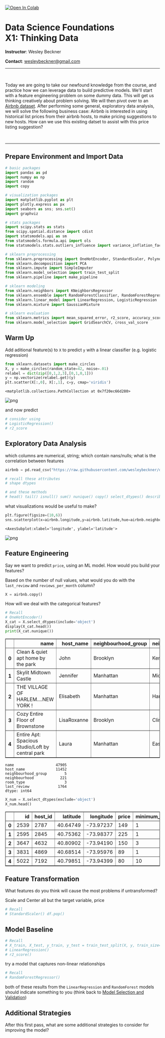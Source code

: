 <a href="https://colab.research.google.com/github/wesleybeckner/data_science_foundations/blob/main/notebooks/extras/X1_Thinking_Data.ipynb" target="_parent"><img src="https://colab.research.google.com/assets/colab-badge.svg" alt="Open In Colab"/></a>

# Data Science Foundations <br> X1: Thinking Data

**Instructor**: Wesley Beckner

**Contact**: wesleybeckner@gmail.com

---

<br>

Today we are going to take our newfound knowledge from the course, and practice how we can leverage data to build predictive models. We'll start with a feature engineering problem on some dummy data. This will get us thinking creatively about problem solving. We will then pivot over to an [Airbnb dataset](https://www.kaggle.com/dgomonov/new-york-city-airbnb-open-data/code). After performing some general, exploratory data analysis, we will solve the following business case: Airbnb is interested in using historical list prices from their airbnb hosts, to make pricing suggestions to new hosts. How can we use this existing datset to assist with this price listing suggestion?

<br>

---

## Prepare Environment and Import Data


```python
# basic packages
import pandas as pd
import numpy as np
import random
import copy

# visualization packages
import matplotlib.pyplot as plt
import plotly.express as px
import seaborn as sns; sns.set()
import graphviz 

# stats packages
import scipy.stats as stats
from scipy.spatial.distance import cdist
import statsmodels.api as sm
from statsmodels.formula.api import ols
from statsmodels.stats.outliers_influence import variance_inflation_factor

# sklearn preprocessing
from sklearn.preprocessing import OneHotEncoder, StandardScaler, PolynomialFeatures
from sklearn.decomposition import PCA
from sklearn.impute import SimpleImputer
from sklearn.model_selection import train_test_split
from sklearn.pipeline import make_pipeline

# sklearn modeling
from sklearn.neighbors import KNeighborsRegressor
from sklearn.ensemble import RandomForestClassifier, RandomForestRegressor, AdaBoostClassifier, GradientBoostingClassifier
from sklearn.linear_model import LinearRegression, LogisticRegression
from sklearn.mixture import GaussianMixture

# sklearn evaluation
from sklearn.metrics import mean_squared_error, r2_score, accuracy_score
from sklearn.model_selection import GridSearchCV, cross_val_score
```

## Warm Up

Add aditional feature(s) to `X` to predict `y` with a linear classifier (e.g. logistic regression)


```python
from sklearn.datasets import make_circles
X, y = make_circles(random_state=42, noise=.01)
relabel = dict(zip([0,1,2,3],[0,1,0,1]))
y = np.vectorize(relabel.get)(y)
plt.scatter(X[:,0], X[:,1], c=y, cmap='viridis')
```




    <matplotlib.collections.PathCollection at 0x7f20ec66d280>




    
![png](X1_Thinking_Data_files/X1_Thinking_Data_6_1.png)
    


and now predict


```python
# consider using
# LogisticRegression()
# r2_score
```

## Exploratory Data Analysis

which columns are numerical, string; which contain nans/nulls; what is the correlation between features


```python
airbnb = pd.read_csv("https://raw.githubusercontent.com/wesleybeckner/datasets/main/datasets/airbnb/AB_NYC_2019.csv")
```


```python
# recall these attributes
# shape dtypes

# and these methods
# head() tail() isnull() sum() nunique() copy() select_dtypes() describe() drop()
```

what visualizations would be useful to make?


```python
plt.figure(figsize=(10,6))
sns.scatterplot(x=airbnb.longitude,y=airbnb.latitude,hue=airbnb.neighbourhood_group)
```




    <AxesSubplot:xlabel='longitude', ylabel='latitude'>




    
![png](X1_Thinking_Data_files/X1_Thinking_Data_14_1.png)
    


## Feature Engineering

Say we want to predict `price`, using an ML model. How would you build your features?

Based on the number of null values, what would you do with the `last_review` and `reviews_per_month` column?


```python
X = airbnb.copy()
```

How will we deal with the categorical features?


```python
# Recall
# OneHotEncoder()
X_cat = X.select_dtypes(include='object')
display(X_cat.head())
print(X_cat.nunique())
```


<div>
<style scoped>
    .dataframe tbody tr th:only-of-type {
        vertical-align: middle;
    }

    .dataframe tbody tr th {
        vertical-align: top;
    }

    .dataframe thead th {
        text-align: right;
    }
</style>
<table border="1" class="dataframe">
  <thead>
    <tr style="text-align: right;">
      <th></th>
      <th>name</th>
      <th>host_name</th>
      <th>neighbourhood_group</th>
      <th>neighbourhood</th>
      <th>room_type</th>
      <th>last_review</th>
    </tr>
  </thead>
  <tbody>
    <tr>
      <th>0</th>
      <td>Clean &amp; quiet apt home by the park</td>
      <td>John</td>
      <td>Brooklyn</td>
      <td>Kensington</td>
      <td>Private room</td>
      <td>2018-10-19</td>
    </tr>
    <tr>
      <th>1</th>
      <td>Skylit Midtown Castle</td>
      <td>Jennifer</td>
      <td>Manhattan</td>
      <td>Midtown</td>
      <td>Entire home/apt</td>
      <td>2019-05-21</td>
    </tr>
    <tr>
      <th>2</th>
      <td>THE VILLAGE OF HARLEM....NEW YORK !</td>
      <td>Elisabeth</td>
      <td>Manhattan</td>
      <td>Harlem</td>
      <td>Private room</td>
      <td>NaN</td>
    </tr>
    <tr>
      <th>3</th>
      <td>Cozy Entire Floor of Brownstone</td>
      <td>LisaRoxanne</td>
      <td>Brooklyn</td>
      <td>Clinton Hill</td>
      <td>Entire home/apt</td>
      <td>2019-07-05</td>
    </tr>
    <tr>
      <th>4</th>
      <td>Entire Apt: Spacious Studio/Loft by central park</td>
      <td>Laura</td>
      <td>Manhattan</td>
      <td>East Harlem</td>
      <td>Entire home/apt</td>
      <td>2018-11-19</td>
    </tr>
  </tbody>
</table>
</div>


    name                   47905
    host_name              11452
    neighbourhood_group        5
    neighbourhood            221
    room_type                  3
    last_review             1764
    dtype: int64



```python
X_num = X.select_dtypes(exclude='object')
X_num.head()
```




<div>
<style scoped>
    .dataframe tbody tr th:only-of-type {
        vertical-align: middle;
    }

    .dataframe tbody tr th {
        vertical-align: top;
    }

    .dataframe thead th {
        text-align: right;
    }
</style>
<table border="1" class="dataframe">
  <thead>
    <tr style="text-align: right;">
      <th></th>
      <th>id</th>
      <th>host_id</th>
      <th>latitude</th>
      <th>longitude</th>
      <th>price</th>
      <th>minimum_nights</th>
      <th>number_of_reviews</th>
      <th>reviews_per_month</th>
      <th>calculated_host_listings_count</th>
      <th>availability_365</th>
    </tr>
  </thead>
  <tbody>
    <tr>
      <th>0</th>
      <td>2539</td>
      <td>2787</td>
      <td>40.64749</td>
      <td>-73.97237</td>
      <td>149</td>
      <td>1</td>
      <td>9</td>
      <td>0.21</td>
      <td>6</td>
      <td>365</td>
    </tr>
    <tr>
      <th>1</th>
      <td>2595</td>
      <td>2845</td>
      <td>40.75362</td>
      <td>-73.98377</td>
      <td>225</td>
      <td>1</td>
      <td>45</td>
      <td>0.38</td>
      <td>2</td>
      <td>355</td>
    </tr>
    <tr>
      <th>2</th>
      <td>3647</td>
      <td>4632</td>
      <td>40.80902</td>
      <td>-73.94190</td>
      <td>150</td>
      <td>3</td>
      <td>0</td>
      <td>NaN</td>
      <td>1</td>
      <td>365</td>
    </tr>
    <tr>
      <th>3</th>
      <td>3831</td>
      <td>4869</td>
      <td>40.68514</td>
      <td>-73.95976</td>
      <td>89</td>
      <td>1</td>
      <td>270</td>
      <td>4.64</td>
      <td>1</td>
      <td>194</td>
    </tr>
    <tr>
      <th>4</th>
      <td>5022</td>
      <td>7192</td>
      <td>40.79851</td>
      <td>-73.94399</td>
      <td>80</td>
      <td>10</td>
      <td>9</td>
      <td>0.10</td>
      <td>1</td>
      <td>0</td>
    </tr>
  </tbody>
</table>
</div>



## Feature Transformation

What features do you think will cause the most problems if untransformed? 

Scale and Center all but the target variable, price


```python
# Recall
# StandardScaler() df.pop()
```

## Model Baseline


```python
# Recall
# X_train, X_test, y_train, y_test = train_test_split(X, y, train_size=0.8, random_state=42)
# LinearRegression()
# r2_score()
```

try a model that captures non-linear relationships


```python
# Recall
# RandomForestRegressor()
```

both of these results from the `LinearRegression` and `RandomForest` models should indicate something to you (think back to [Model Selection and Validation](https://wesleybeckner.github.io/data_science_foundations/S3_Model_Selection_and_Validation/))

## Additional Strategies

After this first pass, what are some additional strategies to consider for improving the model?
